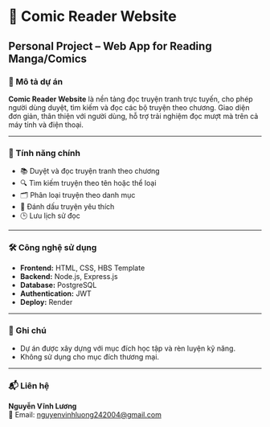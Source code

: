 # 📖 Comic Reader Website  
## Personal Project – Web App for Reading Manga/Comics

### 📌 Mô tả dự án  
**Comic Reader Website** là nền tảng đọc truyện tranh trực tuyến, cho phép người dùng duyệt, tìm kiếm và đọc các bộ truyện theo chương. Giao diện đơn giản, thân thiện với người dùng, hỗ trợ trải nghiệm đọc mượt mà trên cả máy tính và điện thoại.

---

### 🚀 Tính năng chính
- 📚 Duyệt và đọc truyện tranh theo chương  
- 🔍 Tìm kiếm truyện theo tên hoặc thể loại  
- 🗂️ Phân loại truyện theo danh mục  
- 📌 Đánh dấu truyện yêu thích  
- 🕒 Lưu lịch sử đọc  

---

### 🛠️ Công nghệ sử dụng
- **Frontend:** HTML, CSS, HBS Template 
- **Backend:** Node.js, Express.js  
- **Database:** PostgreSQL 
- **Authentication:** JWT 
- **Deploy:** Render  

---

### 📌 Ghi chú
- Dự án được xây dựng với mục đích học tập và rèn luyện kỹ năng.  
- Không sử dụng cho mục đích thương mại.

---

### 📬 Liên hệ
**Nguyễn Vĩnh Lương**  
📧 Email: [nguyenvinhluong242004@gmail.com](mailto:nguyenvinhluong242004@gmail.com)
